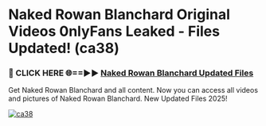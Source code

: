 # Naked Rowan Blanchard Original Videos 0nlyFans Leaked - Files Updated! (ca38)

<h3>🔴 CLICK HERE 🌐==►► <a href="https://tinyurl.com/yckcrads" rel="nofollow">Naked Rowan Blanchard Updated Files</a></h3>

Get Naked Rowan Blanchard and all content. Now you can access all videos and pictures of Naked Rowan Blanchard. New Updated Files 2025!

[![ca38](https://i.imgur.com/hpKpOFt.gif)](https://tinyurl.com/yckcrads)
